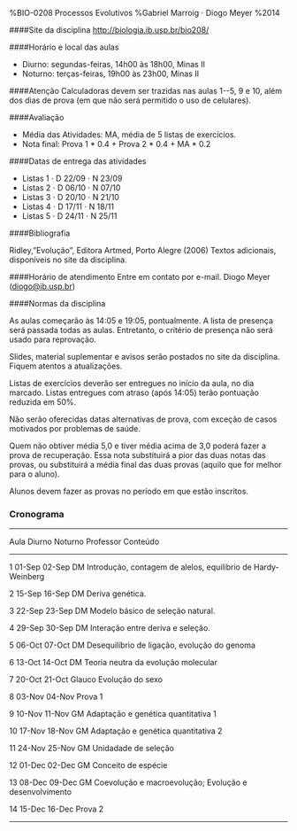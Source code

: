 %BIO-0208 Processos Evolutivos
%Gabriel Marroig $\cdot$ Diogo Meyer
%2014

####Site da disciplina
http://biologia.ib.usp.br/bio208/

####Horário e local das aulas

- Diurno: segundas-feiras, 14h00 às 18h00, Minas II
- Noturno: terças-feiras, 19h00 às 23h00, Minas II

####Atenção
Calculadoras devem ser trazidas nas aulas 1--5, 9 e 10, além dos dias de prova (em que não será permitido o uso de celulares).

####Avaliação

- Média das Atividades: MA, média de 5 listas de exercícios.
- Nota final: Prova 1 * 0.4 + Prova 2 * 0.4 + MA * 0.2

####Datas de entrega das atividades

- Listas 1 $\cdot$ D 22/09 $\cdot$ N 23/09
- Listas 2 $\cdot$ D 06/10 $\cdot$ N 07/10
- Listas 3 $\cdot$ D 20/10 $\cdot$ N 21/10
- Listas 4 $\cdot$ D 17/11 $\cdot$ N 18/11
- Listas 5 $\cdot$ D 24/11 $\cdot$ N 25/11

####Bibliografia

Ridley,”Evolução”, Editora Artmed, Porto Alegre (2006)
Textos adicionais, disponíveis no site da disciplina.

####Horário de atendimento
Entre em contato por e-mail.
Diogo Meyer (diogo@ib.usp.br)

####Normas da disciplina

As aulas começarão às 14:05 e 19:05, pontualmente. A lista de presença será passada todas as aulas. Entretanto, o critério de presença não será usado para reprovação.

Slides, material suplementar e avisos serão postados no site da disciplina. Fiquem atentos a atualizações.

Listas de exercícios deverão ser entregues no início da aula, no dia marcado. Listas entregues com atraso (após 14:05) terão pontuação reduzida em 50%.

Não serão oferecidas datas alternativas de prova, com exceção de casos motivados por problemas de saúde.

Quem não obtiver média 5,0 e tiver média acima de 3,0 poderá fazer a prova de recuperação. Essa nota substituirá a pior das duas notas das provas, ou substituirá a média final das duas provas (aquilo que for melhor para o aluno).

Alunos devem fazer as provas no período em que estão inscritos.

### Cronograma

----------------------------------------------------------------------------------------------------------
  Aula       Diurno     Noturno     Professor    Conteúdo
--------    --------   ---------   -----------   ---------------------------------------------------------
1            01-Sep     02-Sep     DM             Introdução, contagem de alelos, equilibrio de Hardy-Weinberg

2            15-Sep     16-Sep     DM             Deriva genética.

3            22-Sep     23-Sep     DM             Modelo básico de seleção natural.

4            29-Sep     30-Sep     DM             Interação entre deriva e seleção.

5            06-Oct     07-Oct     DM             Desequilíbrio de ligação, evolução do genoma

6            13-Oct     14-Oct     DM             Teoria neutra da evolução molecular

7            20-Oct     21-Oct     Glauco         Evolução do sexo

8            03-Nov     04-Nov                    Prova 1

9            10-Nov     11-Nov     GM             Adaptação e genética quantitativa 1

10           17-Nov     18-Nov     GM             Adaptação e genética quantitativa  2

11           24-Nov     25-Nov     GM             Unidadade de seleção

12           01-Dec     02-Dec     GM             Conceito de espécie

13           08-Dec     09-Dec     GM             Coevolução e macroevolução; Evolução e desenvolvimento

14           15-Dec     16-Dec                      Prova 2

----------------------------------------------------------------------------------------------------------
